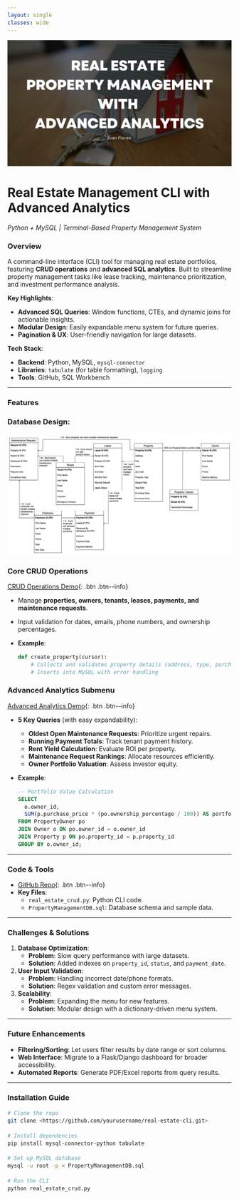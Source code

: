 ```yaml
---
layout: single
classes: wide
---
```


<img src="https://github.com/jflores31297/portfolio/blob/main/assets/RealEstateDB-Cover.png?raw=true" width="900">

# Real Estate Management CLI with Advanced Analytics
*Python + MySQL | Terminal-Based Property Management System*

### **Overview**

A command-line interface (CLI) tool for managing real estate portfolios, featuring **CRUD operations** and **advanced SQL analytics**. Built to streamline property management tasks like lease tracking, maintenance prioritization, and investment performance analysis.

**Key Highlights**:

- **Advanced SQL Queries**: Window functions, CTEs, and dynamic joins for actionable insights.
- **Modular Design**: Easily expandable menu system for future queries.
- **Pagination & UX**: User-friendly navigation for large datasets.

**Tech Stack**:

- **Backend**: Python, MySQL, `mysql-connector`
- **Libraries**: `tabulate` (for table formatting), `logging`
- **Tools**: GitHub, SQL Workbench

---

### **Features**

### Database Design:
![ERD](https://github.com/jflores31297/portfolio/blob/main/assets/ERD.png?raw=true)

### **Core CRUD Operations**
[CRUD Operations Demo](https://www.loom.com/share/f82c02702b344e7ca52bc4798e7421ff?sid=48414b6f-3f69-4d19-a24c-4ee4b39b280c){: .btn .btn--info}
- Manage **properties, owners, tenants, leases, payments, and maintenance requests**.
- Input validation for dates, emails, phone numbers, and ownership percentages.
- **Example**:
    
    ```python
    def create_property(cursor):
        # Collects and validates property details (address, type, purchase price, etc.)
        # Inserts into MySQL with error handling
    
    ```
    

### **Advanced Analytics Submenu**
[Advanced Analytics Demo](https://www.loom.com/share/f31faebb3b6749008fd29051bdcbaf61?sid=f1cf33ff-a85d-45d9-bb54-6b7bdd71d125){: .btn .btn--info}
- **5 Key Queries** (with easy expandability):
    - **Oldest Open Maintenance Requests**: Prioritize urgent repairs.
    - **Running Payment Totals**: Track tenant payment history.
    - **Rent Yield Calculation**: Evaluate ROI per property.
    - **Maintenance Request Rankings**: Allocate resources efficiently.
    - **Owner Portfolio Valuation**: Assess investor equity.
- **Example**:
    
    ```sql
    -- Portfolio Value Calculation
    SELECT
      o.owner_id,
      SUM(p.purchase_price * (po.ownership_percentage / 100)) AS portfolio_value
    FROM PropertyOwner po
    JOIN Owner o ON po.owner_id = o.owner_id
    JOIN Property p ON po.property_id = p.property_id
    GROUP BY o.owner_id;
    
    ```
    
---

### **Code & Tools**

- [GitHub Repo](https://github.com/jflores31297/RealEstateDB.git){: .btn .btn--info}
- **Key Files**:
    - `real_estate_crud.py`: Python CLI code.
    - `PropertyManagementDB.sql`: Database schema and sample data.

---

### **Challenges & Solutions**

1. **Database Optimization**:
    - **Problem**: Slow query performance with large datasets.
    - **Solution**: Added indexes on `property_id`, `status`, and `payment_date`.
2. **User Input Validation**:
    - **Problem**: Handling incorrect date/phone formats.
    - **Solution**: Regex validation and custom error messages.
3. **Scalability**:
    - **Problem**: Expanding the menu for new features.
    - **Solution**: Modular design with a dictionary-driven menu system.

---

### **Future Enhancements**

- **Filtering/Sorting**: Let users filter results by date range or sort columns.
- **Web Interface**: Migrate to a Flask/Django dashboard for broader accessibility.
- **Automated Reports**: Generate PDF/Excel reports from query results.

---

### **Installation Guide**

```bash
# Clone the repo
git clone <https://github.com/yourusername/real-estate-cli.git>

# Install dependencies
pip install mysql-connector-python tabulate

# Set up MySQL database
mysql -u root -p < PropertyManagementDB.sql

# Run the CLI
python real_estate_crud.py

```

